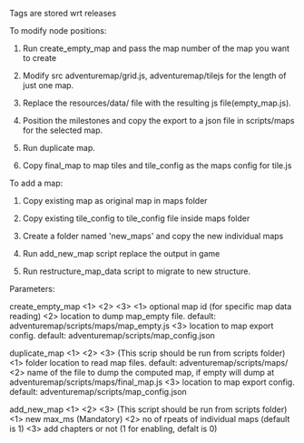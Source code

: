 Tags are stored wrt releases

To modify node positions:
  1. Run create_empty_map and pass the map number of the map you want to create

  2. Modify src adventuremap/grid.js, adventuremap/tilejs for the length of just one map.

  3. Replace the resources/data/ file with the resulting js file(empty_map.js).

  4. Position the milestones and copy the export to a json file in scripts/maps for the selected map.

  5. Run duplicate map.

  6. Copy final_map to map tiles and tile_config as the maps config for tile.js

To add a map:
  1. Copy existing map as original map in maps folder

  2. Copy existing tile_config to tile_config file inside maps folder

  3. Create a folder named 'new_maps' and copy the new individual maps

  4. Run add_new_map script replace the output in game

  5. Run restructure_map_data script to migrate to new structure.

Parameters:

create_empty_map <1> <2> <3>
  <1> optional map id (for specific map data reading)
  <2> location to dump map_empty file. default: adventuremap/scripts/maps/map_empty.js
  <3> location to map export config. default: adventuremap/scripts/map_config.json

duplicate_map <1> <2> <3> (This scrip should be run from scripts folder)
  <1> folder location to read map files. default: adventuremap/scripts/maps/
  <2> name of the file to dump the computed map, if empty will dump
    at adventuremap/scripts/maps/final_map.js
  <3> location to map export config. default: adventuremap/scripts/map_config.json

add_new_map <1> <2> <3> (This script should be run from scripts folder)
  <1> new max_ms (Mandatory)
  <2> no of rpeats of individual maps (default is 1)
  <3> add chapters or not (1 for enabling, defalt is 0)

